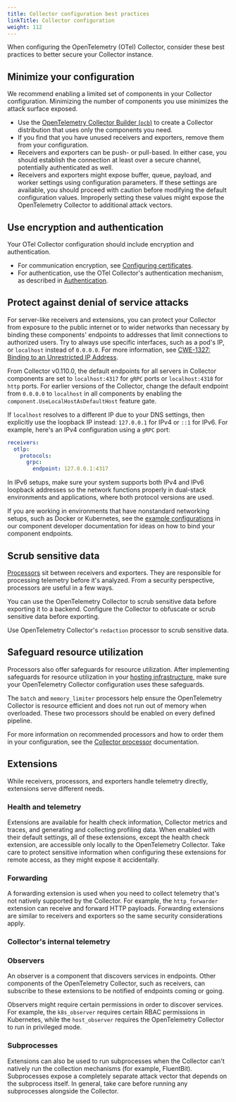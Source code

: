 ```yaml
---
title: Collector configuration best practices
linkTitle: Collector configuration
weight: 112
---
```


When configuring the OpenTelemetry (OTel) Collector, consider these best
practices to better secure your Collector instance.

## Minimize your configuration

We recommend enabling a limited set of components in your Collector
configuration. Minimizing the number of components you use minimizes the attack
surface exposed.

- Use the
  [OpenTelemetry Collector Builder (`ocb`)](/docs/collector/custom-collector) to
  create a Collector distribution that uses only the components you need.
- If you find that you have unused receivers and exporters, remove them from
  your configuration.
- Receivers and exporters can be push- or pull-based. In either case, you should
  establish the connection at least over a secure channel, potentially
  authenticated as well.
- Receivers and exporters might expose buffer, queue, payload, and worker
  settings using configuration parameters. If these settings are available, you
  should proceed with caution before modifying the default configuration values.
  Improperly setting these values might expose the OpenTelemetry Collector to
  additional attack vectors.

## Use encryption and authentication

Your OTel Collector configuration should include encryption and authentication.

- For communication encryption, see
  [Configuring certificates](/docs/collector/configuration/#setting-up-certificates).
- For authentication, use the OTel Collector's authentication mechanism, as
  described in [Authentication](/docs/collector/configuration/#authentication).

## Protect against denial of service attacks

For server-like receivers and extensions, you can protect your Collector from
exposure to the public internet or to wider networks than necessary by binding
these components' endpoints to addresses that limit connections to authorized
users. Try to always use specific interfaces, such as a pod's IP, or `localhost`
instead of `0.0.0.0`. For more information, see
[CWE-1327: Binding to an Unrestricted IP Address](https://cwe.mitre.org/data/definitions/1327.html).

From Collector v0.110.0, the default endpoints for all servers in Collector
components are set to `localhost:4317` for `gRPC` ports or `localhost:4318` for
`http` ports. For earlier versions of the Collector, change the default endpoint
from `0.0.0.0` to `localhost` in all components by enabling the
`component.UseLocalHostAsDefaultHost` feature gate.

If `localhost` resolves to a different IP due to your DNS settings, then
explicitly use the loopback IP instead: `127.0.0.1` for IPv4 or `::1` for IPv6.
For example, here's an IPv4 configuration using a `gRPC` port:

```yaml
receivers:
  otlp:
    protocols:
      grpc:
        endpoint: 127.0.0.1:4317
```

In IPv6 setups, make sure your system supports both IPv4 and IPv6 loopback
addresses so the network functions properly in dual-stack environments and
applications, where both protocol versions are used.

If you are working in environments that have nonstandard networking setups, such
as Docker or Kubernetes, see the
[example configurations](https://github.com/open-telemetry/opentelemetry-collector/blob/main/docs/security-best-practices.md#safeguards-against-denial-of-service-attacks)
in our component developer documentation for ideas on how to bind your component
endpoints.

## Scrub sensitive data

[Processors](/docs/collector/configuration/#processors) sit between receivers
and exporters. They are responsible for processing telemetry before it's
analyzed. From a security perspective, processors are useful in a few ways.

You can use the OpenTelemetry Collector to scrub sensitive data before exporting
it to a backend. Configure the Collector to obfuscate or scrub sensitive data
before exporting.

<!--- TODO: SHOULD configure obfuscation/scrubbing of sensitive metadata. How? Give more details and/or link to an existing document -->

Use OpenTelemetry Collector's `redaction` processor to scrub sensitive data.

<!--- TODO: Give example config for the redaction processor or remove this line. --->

## Safeguard resource utilization

Processors also offer safeguards for resource utilization. After implementing
safeguards for resource utilization in your
[hosting infrastructure](/docs/security/hosting-best-practices/), make sure your
OpenTelemetry Collector configuration uses these safeguards.

<!-- start same page content in hosting-best-practices -->

The `batch` and `memory_limiter` processors help ensure the OpenTelemetry
Collector is resource efficient and does not run out of memory when overloaded.
These two processors should be enabled on every defined pipeline.

For more information on recommended processors and how to order them in your
configuration, see the
[Collector processor](https://github.com/open-telemetry/opentelemetry-collector/tree/main/processor)
documentation.

<!-- /end same page content in hosting-best-practices -->

## Extensions

While receivers, processors, and exporters handle telemetry directly, extensions
serve different needs.

<!--- TODO: Extensions SHOULD NOT expose sensitive health or telemetry data. How? What can you do? -->

### Health and telemetry

Extensions are available for health check information, Collector metrics and
traces, and generating and collecting profiling data. When enabled with their
default settings, all of these extensions, except the health check extension,
are accessible only locally to the OpenTelemetry Collector. Take care to protect
sensitive information when configuring these extensions for remote access, as
they might expose it accidentally.

### Forwarding

A forwarding extension is used when you need to collect telemetry that's not
natively supported by the Collector. For example, the `http_forwarder` extension
can receive and forward HTTP payloads. Forwarding extensions are similar to
receivers and exporters so the same security considerations apply.

### Collector's internal telemetry

<!--- INSERT RECOMMENDATIONS HERE. For example:

1. Remove zPages.
1. Remove configuration endpoints.
-->

### Observers

An observer is a component that discovers services in endpoints. Other
components of the OpenTelemetry Collector, such as receivers, can subscribe to
these extensions to be notified of endpoints coming or going.

Observers might require certain permissions in order to discover services. For
example, the `k8s_observer` requires certain RBAC permissions in Kubernetes,
while the `host_observer` requires the OpenTelemetry Collector to run in
privileged mode.

<!--- But what about Juraci's comment here: https://github.com/open-telemetry/opentelemetry.io/pull/3652/files?diff=unified&w=0#r1417409370 --->

### Subprocesses

Extensions can also be used to run subprocesses when the Collector can't
natively run the collection mechanisms (for example, FluentBit). Subprocesses
expose a completely separate attack vector that depends on the subprocess
itself. In general, take care before running any subprocesses alongside the
Collector.
